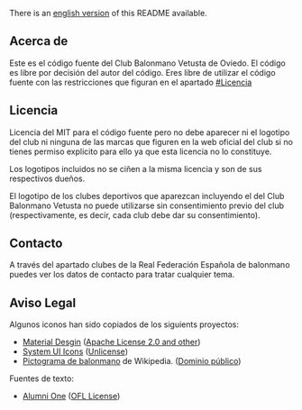 There is an [english version](README.en.md) of this README available.

## Acerca de

Este es el código fuente del Club Balonmano Vetusta de Oviedo. El código es libre por decisión del autor del código. Eres libre de utilizar el código fuente con las restricciones que figuran en el apartado [#Licencia](#licencia)

## Licencia

<span id="licencia"></span>
Licencia del MIT para el código fuente pero no debe aparecer ni el logotipo del club ni ninguna de las marcas que figuren en la web oficial del club si no tienes permiso explicito para ello ya que esta licencia no lo constituye.

Los logotipos incluidos no se ciñen a la misma licencia y son de sus respectivos dueños.

El logotipo de los clubes deportivos que aparezcan incluyendo el del Club Balonmano Vetusta no puede utilizarse sin consentimiento previo del club (respectivamente, es decir, cada club debe dar su consentimiento).

## Contacto

A través del apartado clubes de la Real Federación Española de balonmano puedes ver los datos de contacto para tratar cualquier tema.

## Aviso Legal

Algunos iconos han sido copiados de los siguients proyectos:

- [Material Desgin](https://github.com/Templarian/MaterialDesign) ([Apache License 2.0 and other](https://github.com/Templarian/MaterialDesign/blob/master/LICENSE))
- [System UI Icons](https://systemuicons.com) ([Unlicense](https://github.com/CoreyGinnivan/system-uicons/blob/master/LICENSE))
- [Pictograma de balonmano](https://es.m.wikipedia.org/wiki/Archivo:Handball_pictogram.svg) de Wikipedia. ([Dominio público](https://es.wikipedia.org/wiki/Dominio_p%C3%BAblico))

Fuentes de texto:

- [Alumni One](https://github.com/googlefonts/alumni) ([OFL License](http://scripts.sil.org/OFL))

